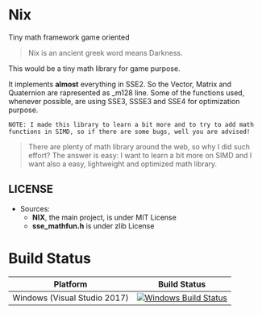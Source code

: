 # Nix
Tiny math framework game oriented

> Nix is an ancient greek word means Darkness.

This would be a tiny math library for game purpose.

It implements **almost** everything in SSE2. So the Vector, Matrix and Quaternion are rapresented as _m128 line.
Some of the functions used, whenever possible, are using SSE3, SSSE3 and SSE4 for optimization purpose.


`NOTE: I made this library to learn a bit more and to try to add math functions in SIMD, so if there are some bugs, well you are advised!`


> There are plenty of math library around the web, so why I did such effort?
> The answer is easy: I want to learn a bit more on SIMD and I want also a easy, lightweight and optimized math library.


## LICENSE

- Sources:
	- **NIX**, the main project, is under MIT License
	- **sse_mathfun.h** is under zlib License



# Build Status

| Platform | Build Status |
|:--------:|:------------:|
| Windows (Visual Studio 2017) | [![Windows Build Status](https://ci.appveyor.com/api/projects/status/github/kabalmcblade/Nix?branch=master&svg=true)](https://ci.appveyor.com/project/kabalmcblade/Nix) |
